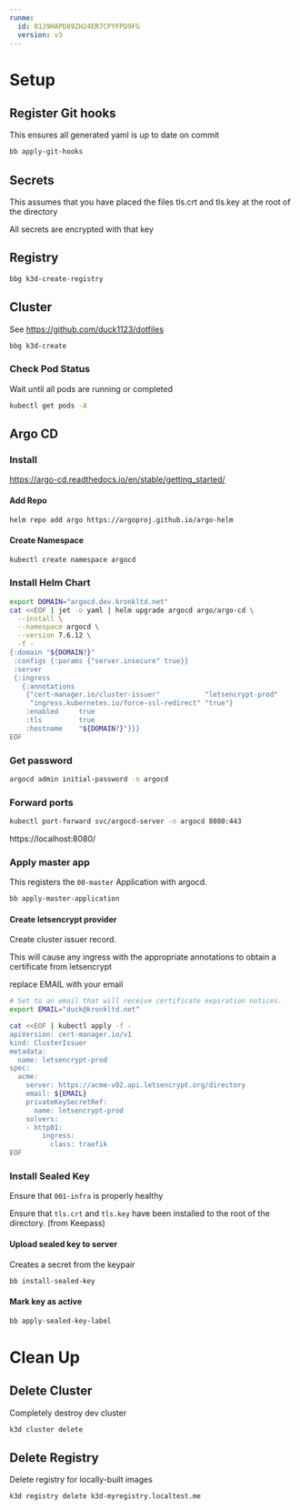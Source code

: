 ```yaml
---
runme:
  id: 01J9HAPD89ZH24ER7CPYFPD9FG
  version: v3
---
```


# Setup

## Register Git hooks

This ensures all generated yaml is up to date on commit

```sh {"name":"setup-git-hooks"}
bb apply-git-hooks
```

## Secrets

This assumes that you have placed the files tls.crt and tls.key at the root of the directory

All secrets are encrypted with that key

## Registry

```sh {"id":"01J9HAPD89ZH24ER7CP99BVFM4","name":"create-registry"}
bbg k3d-create-registry
```

## Cluster

See https://github.com/duck1123/dotfiles

```sh {"id":"01J9HAPD89ZH24ER7CPE4916TR","name":"create-cluster"}
bbg k3d-create
```

### Check Pod Status

Wait until all pods are running or completed

```sh {"id":"01J9EFNB7W63FD7K94XHHQB0Z9","name":"get-pods"}
kubectl get pods -A
```

## Argo CD

### Install

https://argo-cd.readthedocs.io/en/stable/getting_started/

#### Add Repo

```sh {"id":"01JBT0MF6SEC8NMMCZW17AYQEC"}
helm repo add argo https://argoproj.github.io/argo-helm
```

#### Create Namespace

```sh {"id":"01JBT0MF6SEC8NMMCZW3PFPEJD","name":"create-argo-namespace"}
kubectl create namespace argocd
```

### Install Helm Chart

```sh {"id":"01JBT0MF6SEC8NMMCZW5Y95TD9","name":"install-argocd"}
export DOMAIN="argocd.dev.kronkltd.net"
cat <<EOF | jet -o yaml | helm upgrade argocd argo/argo-cd \
  --install \
  --namespace argocd \
  --version 7.6.12 \
  -f -
{:domain "${DOMAIN?}"
 :configs {:params {"server.insecure" true}}
 :server
 {:ingress
   {:annotations
    {"cert-manager.io/cluster-issuer"           "letsencrypt-prod"
     "ingress.kubernetes.io/force-ssl-redirect" "true"}
    :enabled     true
    :tls         true
    :hostname    "${DOMAIN?}"}}}
EOF
```

### Get password

```sh {"id":"01J9HAPD89ZH24ER7CPMKQ1FJW","name":"get-initial-password"}
argocd admin initial-password -n argocd
```

### Forward ports

```sh {"background":"true","id":"01J9HAPD89ZH24ER7CPRARMG51","interactive":"false","name":"forward-argocd-ports"}
kubectl port-forward svc/argocd-server -n argocd 8080:443
```

https://localhost:8080/

### Apply master app

This registers the `00-master` Application with argocd.

```sh {"id":"01J9HAPD89ZH24ER7CPSBSYNH3","name":"apply-master-application"}
bb apply-master-application
```

#### Create letsencrypt provider

Create cluster issuer record.

This will cause any ingress with the appropriate annotations to obtain a
certificate from letsencrypt

replace EMAIL with your email

```sh {"excludeFromRunAll":"true","id":"01J9EFNB7XD34C8SG0HQSE3CRJ","name":"install-cluster-issuer"}
# Set to an email that will receive certificate expiration notices.
export EMAIL="duck@kronkltd.net"

cat <<EOF | kubectl apply -f -
apiVersion: cert-manager.io/v1
kind: ClusterIssuer
metadata:
  name: letsencrypt-prod
spec:
  acme:
    server: https://acme-v02.api.letsencrypt.org/directory
    email: ${EMAIL}
    privateKeySecretRef:
      name: letsencrypt-prod
    solvers:
    - http01:
        ingress:
          class: traefik
EOF
```

### Install Sealed Key

Ensure that `001-infra` is properly healthy

Ensure that `tls.crt` and `tls.key` have been installed to the root of the directory. (from Keepass)

#### Upload sealed key to server

Creates a secret from the keypair

```sh {"id":"01J9HAPD89ZH24ER7CPX4JV20M","name":"install-sealed-key"}
bb install-sealed-key
```

#### Mark key as active

```sh {"id":"01J9HAPD89ZH24ER7CPY71BQTB","name":"apply-sealed-key-label"}
bb apply-sealed-key-label
```

# Clean Up

## Delete Cluster

Completely destroy dev cluster

```sh {"excludeFromRunAll":"true","id":"01JBT0MF6SEC8NMMCZW8ZPSWA5","name":"delete-cluster"}
k3d cluster delete
```

## Delete Registry

Delete registry for locally-built images

```sh {"excludeFromRunAll":"true","id":"01J9M6SR2R5G8JE646YKSHWZ9T","name":"delete-registry"}
k3d registry delete k3d-myregistry.localtest.me
```

